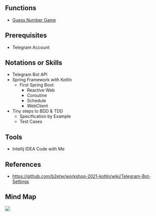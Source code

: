 ## Functions
* [Guess Number Game](https://github.com/b2etw/workshop-2021-1-kotlin/issues/1)

## Prerequisites
* Telegram Account

## Notations or Skills
* Telegram Bot API
* Spring Framework with Kotlin
  * First Spring Boot
    * Reactive Web
    * Coroutine
    * Schedule
    * WebClient
* Tiny steps to BDD & TDD
  * Specification by Example
  * Test Cases

## Tools
* Intellij IDEA Code with Me

## References
* https://github.com/b2etw/workshop-2021-kotlin/wiki/Telegram-Bot-Settings

## Mind Map
![](https://raw.githubusercontent.com/b2etw/workshop-2021-kotlin/main/images/workshop-0705-update.png)
